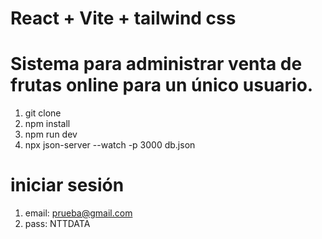 # React + Vite + tailwind css

# Sistema para administrar venta de frutas online para un único usuario.

1. git clone 
2. npm install
3. npm run dev
4. npx json-server --watch -p 3000 db.json


# iniciar sesión
1. email: prueba@gmail.com
2. pass:  NTTDATA
